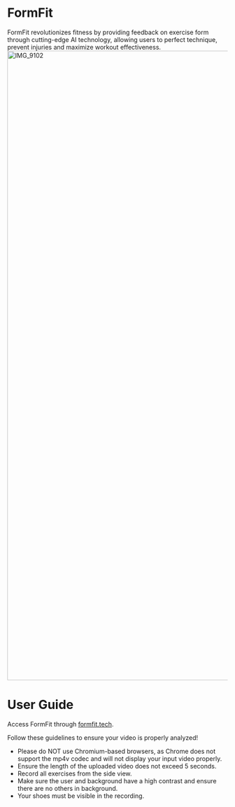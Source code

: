 # FormFit
FormFit revolutionizes fitness by providing feedback on exercise form through cutting-edge AI technology, allowing users to perfect technique, prevent injuries and maximize workout effectiveness.
<img width="1440" alt="IMG_9102" src="https://github.com/BANANAPEEL202/FormFit/assets/67805049/13702d97-81d5-4db8-b11a-9e609feb44bd">


# User Guide 
Access FormFit through [formfit.tech](https://formfit.tech).

Follow these guidelines to ensure your video is properly analyzed!
- Please do NOT use Chromium-based browsers, as Chrome does not support the mp4v codec and will not display your input video properly. 
- Ensure the length of the uploaded video does not exceed 5 seconds. 
- Record all exercises from the side view. 
- Make sure the user and background have a high contrast and ensure there are no others in background.
- Your shoes must be visible in the recording.
